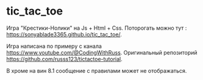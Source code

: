 # tic_tac_toe
Игра "Крестики-Нолики" на Js + Html + Css.
Поторогать можно тут : https://sonyablade3365.github.io/tic_tac_toe/.

Игра написана по примеру с канала https://www.youtube.com/@CodingWithRuss. 
Оригинальный репозиторий https://github.com/russs123/tictactoe-tutorial.

В хроме на вин 8.1 сообщение с правилами может не отображаться.
